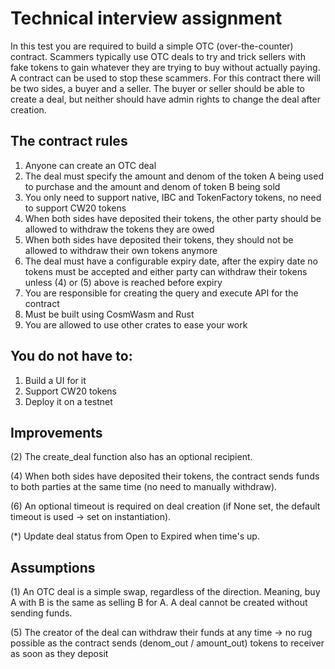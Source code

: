 # Technical interview assignment

In this test you are required to build a simple OTC (over-the-counter) contract. Scammers typically use OTC deals to try and trick sellers with fake tokens to gain whatever they are trying to buy without actually paying. A contract can be used to stop these scammers.
For this contract there will be two sides, a buyer and a seller. The buyer or seller should be able to create a deal, but neither should have admin rights to change the deal after creation.

## The contract rules

1. Anyone can create an OTC deal
2. The deal must specify the amount and denom of the token A being used to purchase and the amount and denom of token B being sold
3. You only need to support native, IBC and TokenFactory tokens, no need to support CW20 tokens
4. When both sides have deposited their tokens, the other party should be allowed to withdraw the tokens they are owed
5. When both sides have deposited their tokens, they should not be allowed to withdraw their own tokens anymore
6. The deal must have a configurable expiry date, after the expiry date no tokens must be accepted and either party can withdraw their tokens unless (4) or (5) above is reached before expiry
7. You are responsible for creating the query and execute API for the contract
8. Must be built using CosmWasm and Rust
9. You are allowed to use other crates to ease your work

## You do not have to:

1. Build a UI for it
2. Support CW20 tokens
3. Deploy it on a testnet

## Improvements

(2) The create_deal function also has an optional recipient.

(4) When both sides have deposited their tokens, the contract sends funds to both parties at the same time (no need to manually withdraw).

(6) An optional timeout is required on deal creation (if None set, the default timeout is used -> set on instantiation).

(\*) Update deal status from Open to Expired when time's up.

## Assumptions

(1) An OTC deal is a simple swap, regardless of the direction. Meaning, buy A with B is the same as selling B for A. A deal cannot be created without sending funds.

(5) The creator of the deal can withdraw their funds at any time -> no rug possible as the contract sends (denom_out / amount_out) tokens to receiver as soon as they deposit

